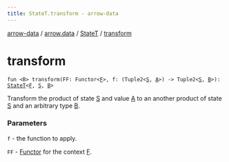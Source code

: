 ```yaml
---
title: StateT.transform - arrow-data
---
```


[arrow-data](../../index.html) / [arrow.data](../index.html) / [StateT](index.html) / [transform](./transform.html)

# transform

`fun <B> transform(FF: Functor<`[`F`](index.html#F)`>, f: (Tuple2<`[`S`](index.html#S)`, `[`A`](index.html#A)`>) -> Tuple2<`[`S`](index.html#S)`, `[`B`](transform.html#B)`>): `[`StateT`](index.html)`<`[`F`](index.html#F)`, `[`S`](index.html#S)`, `[`B`](transform.html#B)`>`

Transform the product of state [S](index.html#S) and value [A](index.html#A) to an another product of state [S](index.html#S) and an arbitrary type [B](transform.html#B).

### Parameters

`f` - the function to apply.

`FF` - [Functor](#) for the context [F](index.html#F).